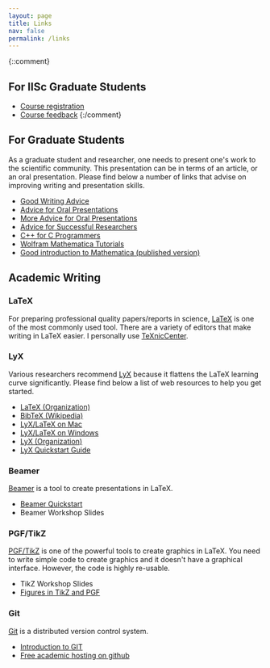 ```yaml
---
layout: page
title: Links
nav: false
permalink: /links
---
```


{::comment}
## For IISc Graduate Students
- [Course registration](https://academics.iisc.ac.in/)
- [Course feedback](http://coursefeedback.iisc.ac.in/SignIn.aspx)
{:/comment}

## For Graduate Students
As a graduate student and researcher, one needs to present one's work to the scientific community. This presentation can be in terms of an article, or an oral presentation. Please find below a number of links that advise on improving writing and presentation skills.
- [Good Writing Advice](http://www.sciencesitescom.com/pdfs/spahn-article.pdf)
- [Advice for Oral Presentations](http://pages.cs.wisc.edu/~markhill/conference-talk.html)
- [More Advice for Oral Presentations](http://www.cs.berkeley.edu/~jrs/speaking.html)
- [Advice for Successful Researchers](http://aclinks.wordpress.com/)
- [C++ for C Programmers](http://www.4p8.com/eric.brasseur/cppcen.html)
- [Wolfram Mathematica Tutorials](http://www.wolfram.com/learningcenter/tutorialcollection/ )
- [Good introduction to Mathematica (published version)](http://www.amazon.com/Mathematica-Problem-Centered-Approach-Undergraduate-Mathematics/dp/1849962502 )


## Academic Writing
### LaTeX
For preparing professional quality papers/reports in science, [LaTeX](http://en.wikipedia.org/wiki/LaTeX) is one of the most commonly used tool. There are a variety of editors that make writing in LaTeX easier. I personally use [TeXnicCenter](http://en.wikipedia.org/wiki/TeXnicCenter). 

### LyX
Various researchers recommend [LyX](http://en.wikipedia.org/wiki/LyX) because it flattens the LaTeX learning curve significantly. Please find below a list of web resources to help you get started.

- [LaTeX (Organization)](http://www.latex-project.org/)
- [BibTeX (Wikipedia)](http://en.wikipedia.org/wiki/BibTeX)
- [LyX/LaTeX on Mac](http://wiki.lyx.org/LyX/LyXOnMac?from#LyX.Mac)
- [LyX/LaTeX on Windows](http://wiki.lyx.org/Windows/Windows)
- [LyX (Organization)](http://www.lyx.org/)
- [LyX Quickstart Guide](http://heather.cs.ucdavis.edu/~matloff/lyx.html )

### Beamer 
[Beamer](http://en.wikipedia.org/wiki/Beamer_%28LaTeX%29) is a tool to create presentations in LaTeX.
- [Beamer Quickstart](http://www.math.umbc.edu/~rouben/beamer/ )
- Beamer Workshop Slides

### PGF/TikZ
[PGF/TikZ](http://en.wikipedia.org/wiki/PGF/TikZ) is one of the powerful tools to create graphics in LaTeX. You need to write simple code to create graphics and it doesn't have a graphical interface. However, the code is highly re-usable. 
- TikZ Workshop Slides
- [Figures in TikZ and PGF](http://www.texample.net/tikz/ )

### Git
[Git](http://en.wikipedia.org/wiki/Git_%28software%29) is a distributed version control system. 
- [Introduction to GIT](http://www.git-tower.com/learn/ebook/command-line/introduction)
- [Free academic hosting on github](http://web.calstatela.edu/academic/ecst/cs/docs/GitHub_HOWTO.pdf)
